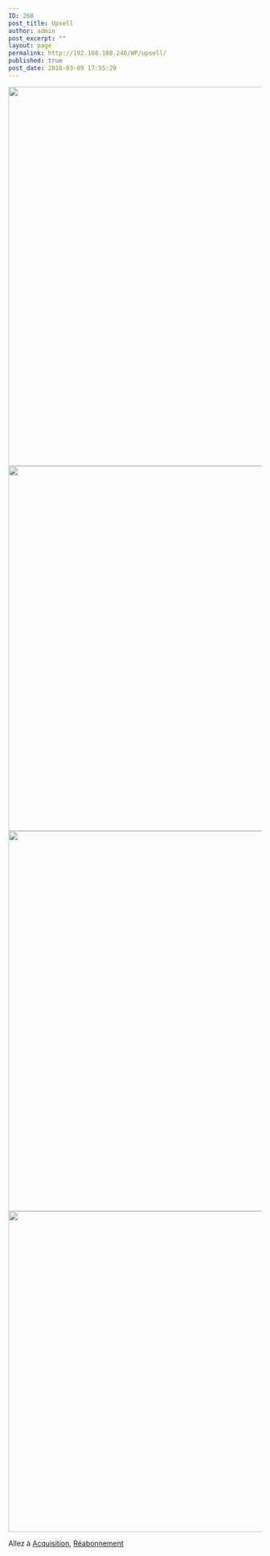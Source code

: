 ```yaml
---
ID: 268
post_title: Upsell
author: admin
post_excerpt: ""
layout: page
permalink: http://192.168.188.240/WP/upsell/
published: true
post_date: 2018-03-09 17:55:29
---
```

<p style="text-align: center;"><a href="http://192.168.188.240/WP/wp-content/uploads/2018/03/uppsell-1.png"><img class="alignnone wp-image-269 size-full" src="http://192.168.188.240/WP/wp-content/uploads/2018/03/uppsell-1.png" alt="" width="1310" height="754" /></a> <a href="http://192.168.188.240/WP/wp-content/uploads/2018/03/uppsell-2.png"><img class="alignnone wp-image-270 size-full" src="http://192.168.188.240/WP/wp-content/uploads/2018/03/uppsell-2.png" alt="" width="1540" height="726" /></a> <a href="http://192.168.188.240/WP/wp-content/uploads/2018/03/uppsell-3.png"><img class="alignnone wp-image-271 size-full" src="http://192.168.188.240/WP/wp-content/uploads/2018/03/uppsell-3.png" alt="" width="1542" height="756" /></a> <a href="http://192.168.188.240/WP/wp-content/uploads/2018/03/uppsell-4.png"><img class="alignnone wp-image-272 size-full" src="http://192.168.188.240/WP/wp-content/uploads/2018/03/uppsell-4.png" alt="" width="1538" height="638" /></a></p>
Allez à <a href="http://192.168.188.240/WP/acquisition/">Acquisition</a>, <a href="http://192.168.188.240/WP/reabonnement/">Réabonnement</a>
